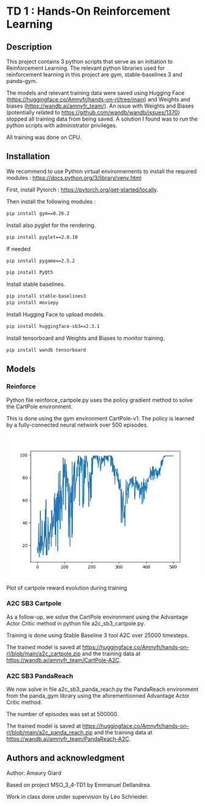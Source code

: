 # TD 1 : Hands-On Reinforcement Learning

## Description
This project contains 3 python scripts that serve as an initiation to Reinforcement Learning. The relevant python libraries used for reinforcement learning in this project are gym, stable-baselines 3 and panda-gym.

The models and relevant training data were saved using Hugging Face (https://huggingface.co/Amnyfr/hands-on-rl/tree/main) and Weights and biases (https://wandb.ai/amnyfr_team/). An issue with Weights and Biases (potentially related to https://github.com/wandb/wandb/issues/1370) stopped all training data from being saved. A solution I found was to run the python scripts with administrator privileges.

All training was done on CPU.


## Installation

We recommend to use Python virtual environnements to install the required modules : https://docs.python.org/3/library/venv.html

First, install Pytorch : https://pytorch.org/get-started/locally.

Then install the following modules :


```sh
pip install gym==0.26.2
```

Install also pyglet for the rendering.

```sh
pip install pyglet==2.0.10
```

If needed 

```sh
pip install pygame==2.5.2
```

```sh
pip install PyQt5
```

Install stable baselines.
```sh
pip install stable-baselines3
pip install moviepy
```

Install Hugging Face to upload models.

```sh
pip install huggingface-sb3==2.3.1
```

Install tensorboard and Weights and Biases to monitor training.

```sh
pip install wandb tensorboard
```

## Models

### Reinforce

Python file reinforce_cartpole.py uses the policy gradient method to solve the CartPole environment.

This is done using the gym environment CartPole-v1. The policy is learned by a fully-connected neural network over 500 episodes.

![img](<Plot reward cartpole.png>)

Plot of cartpole reward evolution during training

### A2C SB3 Cartpole

As a follow-up, we solve the CartPole environment using the Advantage Actor Critic method in python file a2c_sb3_cartpole.py.

Training is done using Stable Baseline 3 tool A2C over 25000 timesteps.

The trained model is saved at https://huggingface.co/Amnyfr/hands-on-rl/blob/main/a2c_cartpole.zip and the training data at https://wandb.ai/amnyfr_team/CartPole-A2C.

### A2C SB3 PandaReach

We now solve in file a2c_sb3_panda_reach.py the PandaReach environment from the panda_gym library using the aforementionned Advantage Actor Critic method.

The number of episodes was set at 500000.

The trained model is saved at https://huggingface.co/Amnyfr/hands-on-rl/blob/main/a2c_panda_reach.zip and the training data at https://wandb.ai/amnyfr_team/PandaReach-A2C.


## Authors and acknowledgment
Author: Amaury Giard

Based on project MSO_3_4-TD1 by Emmanuel Dellandrea.

Work in class done under supervision by Léo Schneider.

